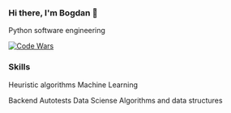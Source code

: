 ### Hi there, I'm Bogdan 👋
Python software engineering

[![Code Wars](https://www.codewars.com/users/socloseeee/badges/large)](https://www.codewars.com/users/socloseeee/)

### Skills
Heuristic algorithms
Machine Learning
<a href="https://user-images.githubusercontent.com/65871712/225750355-5723af5d-41d8-4b1d-a0e3-f5df4683297c.png" alt="MachineLearning" width="100" height="100"></a>

Backend
Autotests
Data Sciense
Algorithms and data structures
